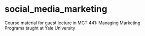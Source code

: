 # social_media_marketing
Course material for guest lecture in MGT 441: Managing Marketing Programs taught at Yale University
